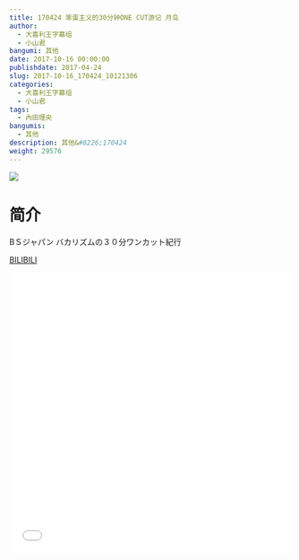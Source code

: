 ```yaml
---
title: 170424 笨蛋主义的30分钟ONE CUT游记 月岛
author: 
  - 大喜利王字幕组
  - 小山君
bangumi: 其他
date: 2017-10-16 00:00:00
publishdate: 2017-04-24
slug: 2017-10-16_170424_10121306
categories: 
  - 大喜利王字幕组
  - 小山君
tags: 
  - 內田理央
bangumis: 
  - 其他
description: 其他&#8226;170424
weight: 29576
---
```


![](https://i.imgur.com/B2oH4w7.jpg)

# 简介  
BＳジャパン
バカリズムの３０分ワンカット紀行

  [BILIBILI](https://www.bilibili.com/video/av10121306/)


<div class="vcontainer">  <iframe class='video' src="//www.bilibili.com/blackboard/player.html?cid=16745858&aid=10121306" width="100%" height="500" frameborder="0" allowfullscreen="allowfullscreen"></iframe></div>
